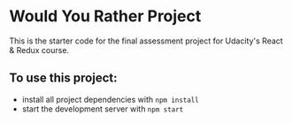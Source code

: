 # Would You Rather Project
This is the starter code for the final assessment project for Udacity's React & Redux course.

## To use this project:

* install all project dependencies with `npm install`
* start the development server with `npm start`
